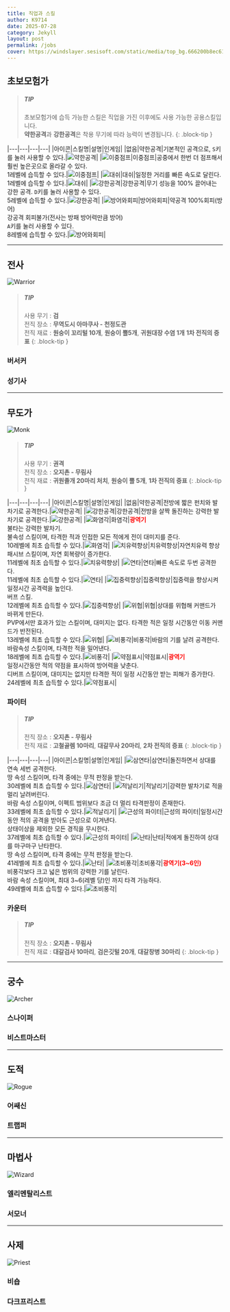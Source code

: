 ```yaml
---
title: 직업과 스킬
author: K9714
date: 2025-07-28
category: Jekyll
layout: post
permalink: /jobs
cover: https://windslayer.sesisoft.com/static/media/top_bg.666200b8ec612320e954.png
---
```

## 초보모험가
> ##### TIP
>
> 초보모험가에 습득 가능한 스킬은 직업을 가진 이후에도 사용 가능한 공용스킬입니다.  
> **약한공격**과 **강한공격**은 착용 무기에 따라 능력이 변경됩니다.
{: .block-tip }

|---|---|---|---|
|아이콘|스킬명|설명|인게임|
|없음|약한공격|기본적인 공격으로, `S`키를 눌러 사용할 수 있다.|![약한공격](http://windslayer.github.io/assets/windslayer/jobs/normal/attack.gif)|
|![이중점프](http://windslayer.github.io/assets/windslayer/jobs/normal/double_jump.png)|이중점프|공중에서 한번 더 점프해서 훨씬 높은곳으로 올라갈 수 있다.<br>1레벨에 습득할 수 있다.|![이중점프](http://windslayer.github.io/assets/windslayer/jobs/normal/double_jump.gif)|
|![대쉬](http://windslayer.github.io/assets/windslayer/jobs/normal/dash.png)|대쉬|일정한 거리를 빠른 속도로 달린다.<br>1레벨에 습득할 수 있다.|![대쉬](http://windslayer.github.io/assets/windslayer/jobs/normal/dash.gif)|
|![강한공격](http://windslayer.github.io/assets/windslayer/jobs/normal/power_attack.png)|강한공격|무기 성능을 100% 끌어내는 강한 공격. `D`키를 눌러 사용할 수 있다.<br>5레벨에 습득할 수 있다.|![강한공격](http://windslayer.github.io/assets/windslayer/jobs/normal/power_attack.gif)|
|![방어와회피](http://windslayer.github.io/assets/windslayer/jobs/normal/defence.png)|방어와회피|약공격 100%회피(방어)<br>강공격 회피불가(전사는 방패 방어력만큼 방어)<br> `A`키를 눌러 사용할 수 있다.<br>8레벨에 습득할 수 있다.|![방어와회피](http://windslayer.github.io/assets/windslayer/jobs/normal/defence.gif)|

---
## 전사
![Warrior](http://windslayer.github.io/assets/windslayer/jobs/Warrior.webp)
> ##### TIP
>
> 사용 무기 : **검**  
> 전직 장소 : **무역도시 아마쿠사 - 천정도관**  
> 전직 재료 : **원숭이 꼬리털 10개**, **원숭이 뿔5개**, **귀원대장 수염 1개** **1차 전직의 증표**
{: .block-tip }
### 버서커
### 성기사

---
## 무도가
![Monk](http://windslayer.github.io/assets/windslayer/jobs/Monk.webp)
> ##### TIP
>
> 사용 무기 : **권격**  
> 전직 장소 : **오지촌 - 무림사**  
> 전직 재료 : **귀원졸개 20마리 처치**, **원숭이 뿔 5개**, **1차 전직의 증표**
{: .block-tip }

|---|---|---|---|
|아이콘|스킬명|설명|인게임|
|없음|약한공격|전방에 짧은 펀치와 발차기로 공격한다.|![약한공격](http://windslayer.github.io/assets/windslayer/jobs/monk/attack.gif)|
|![강한공격](http://windslayer.github.io/assets/windslayer/jobs/normal/power_attack.png)|강한공격|전방을 살짝 돌진하는 강력한 발차기로 공격한다.|![강한공격](http://windslayer.github.io/assets/windslayer/jobs/monk/power_attack.gif)|
|![화염각](http://windslayer.github.io/assets/windslayer/jobs/monk/normal_01.png)|화염각|<span style="color:red;">**광역기**</span><br>불타는 강력한 발차기.<br>불속성 스킬이며, 타격한 적과 인접한 모든 적에게 전이 대미지를 준다.<br>10레벨에 최초 습득할 수 있다.|![화염각](http://windslayer.github.io/assets/windslayer/jobs/monk/normal_01.gif)|
|![치유력향상](http://windslayer.github.io/assets/windslayer/jobs/monk/normal_05.png)|치유력향상|자연치유력 향상<br>패시브 스킬이며, 자연 회복량이 증가한다.<br>11레벨에 최초 습득할 수 있다.|![치유력향상](http://windslayer.github.io/assets/windslayer/jobs/monk/normal_05.gif)|
|![연타](http://windslayer.github.io/assets/windslayer/jobs/monk/normal_03.png)|연타|빠른 속도로 두번 공격한다.<br>11레벨에 최초 습득할 수 있다.|![연타](http://windslayer.github.io/assets/windslayer/jobs/monk/normal_03.gif)|
|![집중력향상](http://windslayer.github.io/assets/windslayer/jobs/monk/normal_04.png)|집중력향상|집중력을 향상시켜 일정시간 공격력을 높인다.<br>버프 스킬.<br>12레벨에 최초 습득할 수 있다.|![집중력향상](http://windslayer.github.io/assets/windslayer/jobs/monk/normal_04.gif)|
|![위협](http://windslayer.github.io/assets/windslayer/jobs/monk/normal_02.png)|위협|상대를 위협해 커맨드가 바뀌게 만든다.<br>PVP에서만 효과가 있는 스킬이며, 대미지는 없다. 타격한 적은 일정 시간동안 이동 커맨드가 반전된다.<br>13레벨에 최초 습득할 수 있다.|![위협](http://windslayer.github.io/assets/windslayer/jobs/monk/normal_02.gif)|
|![비풍각](http://windslayer.github.io/assets/windslayer/jobs/monk/normal_06.png)|비풍각|바람의 기를 날려 공격한다.<br>바람속성 스킬이며, 타격한 적을 밀어낸다.<br>18레벨에 최초 습득할 수 있다.|![비풍각](http://windslayer.github.io/assets/windslayer/jobs/monk/normal_06.gif)|
|![약점표시](http://windslayer.github.io/assets/windslayer/jobs/monk/normal_07.png)|약점표시|<span style="color:red;">**광역기**</span><br>일정시간동안 적의 약점을 표시하여 방어력을 낮춘다.<br>디버프 스킬이며, 대미지는 없지만 타격한 적이 일정 시간동안 받는 피해가 증가한다.<br>24레벨에 최초 습득할 수 있다.|![약점표시](http://windslayer.github.io/assets/windslayer/jobs/monk/normal_07.gif)|

### 파이터
> ##### TIP
>
> 전직 장소 : **오지촌 - 무림사**  
> 전직 재료 : **고철골렘 10마리**, **대갈무사 20마리**, **2차 전직의 증표**
{: .block-tip }

|---|---|---|---|
|아이콘|스킬명|설명|인게임|
|![삼연타](http://windslayer.github.io/assets/windslayer/jobs/monk/fighter_01.png)|삼연타|돌진하면서 상대를 연속 세번 공격한다.<br>땅 속성 스킬이며, 타격 중에는 무적 판정을 받는다.<br>30레벨에 최초 습득할 수 있다.|![삼연타](http://windslayer.github.io/assets/windslayer/jobs/monk/fighter_01.gif)|
|![적날리기](http://windslayer.github.io/assets/windslayer/jobs/monk/fighter_02.png)|적날리기|강력한 발차기로 적을 멀리 날려버린다.<br>바람 속성 스킬이며, 이펙트 범위보다 조금 더 멀리 타격판정이 존재한다.<br>33레벨에 최초 습득할 수 있다.|![적날리기](http://windslayer.github.io/assets/windslayer/jobs/monk/fighter_02.gif)|
|![근성의 파이터](http://windslayer.github.io/assets/windslayer/jobs/monk/fighter_03.png)|근성의 파이터|일정시간동안 적의 공격을 받아도 근성으로 이겨낸다.<br>상태이상을 제외한 모든 경직을 무시한다.<br>37레벨에 최초 습득할 수 있다.|![근성의 파이터](http://windslayer.github.io/assets/windslayer/jobs/monk/fighter_03.gif)|
|![난타](http://windslayer.github.io/assets/windslayer/jobs/monk/fighter_04.png)|난타|적에게 돌진하여 상대를 마구마구 난타한다.<br>땅 속성 스킬이며, 타격 중에는 무적 판정을 받는다.<br>41레벨에 최초 습득할 수 있다.|![난타](http://windslayer.github.io/assets/windslayer/jobs/monk/fighter_04.gif)|
|![초비풍각](http://windslayer.github.io/assets/windslayer/jobs/monk/fighter_05.png)|초비풍각|<span style="color:red;">**광역기(3~6인)**</span><br>비풍각보다 크고 넓은 범위의 강력한 기를 날린다.<br>바람 속성 스킬이며, 최대 3~6(레벨 당)인 까지 타격 가능하다.<br>49레벨에 최초 습득할 수 있다.|![초비풍각](http://windslayer.github.io/assets/windslayer/jobs/monk/fighter_05.gif)|

### 카운터
> ##### TIP
>
> 전직 장소 : **오지촌 - 무림사**  
> 전직 재료 : **대갈검사 10마리**, **검은깃털 20개**, **대갈창병 30마리**
{: .block-tip }

---
## 궁수
![Archer](http://windslayer.github.io/assets/windslayer/jobs/Archer.webp)
### 스나이퍼
### 비스트마스터

---
## 도적
![Rogue](http://windslayer.github.io/assets/windslayer/jobs/Rogue.webp)
### 어쌔신
### 트랩퍼

---
## 마법사
![Wizard](http://windslayer.github.io/assets/windslayer/jobs/Wizard.webp)
### 엘리멘탈리스트
### 서모너

---
## 사제
![Priest](http://windslayer.github.io/assets/windslayer/jobs/Priest.webp)
### 비숍
### 다크프리스트